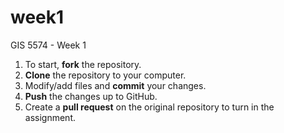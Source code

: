 # week1
GIS 5574 - Week 1

1. To start, **fork** the repository.
2. **Clone** the repository to your computer.
3. Modify/add files and **commit** your changes.
4. **Push** the changes up to GitHub.
5. Create a **pull request** on the original repository to turn in the assignment.

[1]: https://education.github.com/guide/forks
